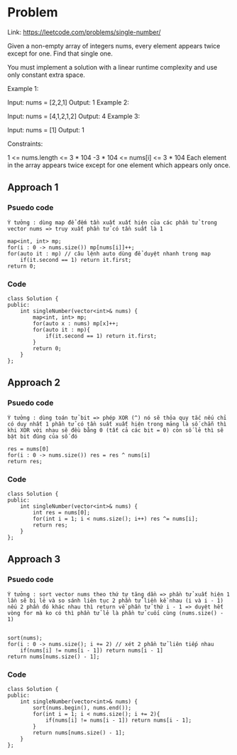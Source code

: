 # Problem

Link: https://leetcode.com/problems/single-number/

Given a non-empty array of integers nums, every element appears twice except for one. Find that single one.

You must implement a solution with a linear runtime complexity and use only constant extra space.

 

Example 1:

Input: nums = [2,2,1]
Output: 1
Example 2:

Input: nums = [4,1,2,1,2]
Output: 4
Example 3:

Input: nums = [1]
Output: 1
 

Constraints:

1 <= nums.length <= 3 * 104
-3 * 104 <= nums[i] <= 3 * 104
Each element in the array appears twice except for one element which appears only once.

## Approach 1

### Psuedo code
```
Ý tưởng : dùng map để đếm tần xuất xuất hiện của các phần tử trong vector nums => truy xuất phần tử có tần suất là 1
    
map<int, int> mp;
for(i : 0 -> nums.size()) mp[nums[i]]++;
for(auto it : mp) // câu lệnh auto dùng để duyệt nhanh trong map
    if(it.second == 1) return it.first;
return 0;   
```
### Code
```
class Solution {
public:
    int singleNumber(vector<int>& nums) {
        map<int, int> mp;
        for(auto x : nums) mp[x]++;
        for(auto it : mp){
            if(it.second == 1) return it.first;
        }
        return 0;
    }   
};
```
## Approach 2

### Psuedo code
```
Ý tưởng : dùng toán tử bit => phép XOR (^) nó sẽ thỏa quy tắc nếu chỉ có duy nhất 1 phần tử có tần suất xuất hiện trong mảng là số chẵn thì khi XOR với nhau sẽ đều bằng 0 (tất cả các bit = 0) còn số lẻ thì sẽ bật bit đúng của số đó
    
res = nums[0]
for(i : 0 -> nums.size()) res = res ^ nums[i]
return res;   
```
### Code
```
class Solution {
public:
    int singleNumber(vector<int>& nums) {
        int res = nums[0];
        for(int i = 1; i < nums.size(); i++) res ^= nums[i];
        return res;
    }   
};
```
## Approach 3

### Psuedo code
```
Ý tưởng : sort vector nums theo thứ tự tăng dần => phần tử xuất hiện 1 lần sẽ bị lẻ và so sánh liên tục 2 phần tử liền kề nhau (i và i - 1) nếu 2 phần đó khác nhau thì return về phần tử thứ i - 1 => duyệt hết vòng for mà ko có thì phần tử lẻ là phần tử cuối cùng (nums.size() - 1)
    

sort(nums);
for(i : 0 -> nums.size(); i += 2) // xét 2 phần tử liên tiếp nhau
    if(nums[i] != nums[i - 1]) return nums[i - 1]
return nums[nums.size() - 1];  
```
### Code
```
class Solution {
public:
    int singleNumber(vector<int>& nums) {
        sort(nums.begin(), nums.end());
        for(int i = 1; i < nums.size(); i += 2){
            if(nums[i] != nums[i - 1]) return nums[i - 1];
        }
        return nums[nums.size() - 1];
    }   
};

```
